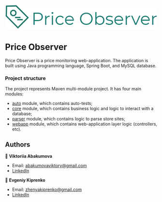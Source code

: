 <img src="docs/logo.png" alt="Price Observer logo">

# Price Observer

Price Observer is a price monitoring web-application. The application is built using Java programming language, Spring
Boot, and MySQL database. <br/>

### Project structure

The project represents Maven multi-module project. It has four main modules:

- [auto](auto) module, which contains auto-tests;
- [core](core) module, which contains business logic and logic to interact with a database;
- [parser](parser) module, which contains logic to parse store sites;
- [webapp](webapp) module, which contains web-application layer logic (controllers, etc).

## Authors

🦉 **Viktoriia Abakumova**

- Email: abakumovaviktory@gmail.com
- [LinkedIn](http://linkedin.com/in/viktoriia-abakumova)

🦝 **Evgeniy Kiprenko**

- Email: zhenyakiprenko@gmail.com
- [LinkedIn](https://www.linkedin.com/in/kiprenko/)